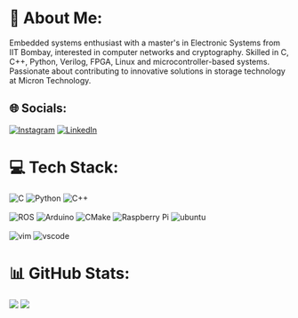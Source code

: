 # 💫 About Me:

Embedded systems enthusiast with a master's in Electronic Systems from IIT Bombay, interested in computer networks and cryptography. Skilled in C, C++, Python, Verilog, FPGA, Linux and microcontroller-based systems. Passionate about contributing to innovative solutions in storage technology at Micron Technology.

## 🌐 Socials:
[![Instagram](https://img.shields.io/badge/Instagram-%23E4405F.svg?logo=Instagram&logoColor=white)](https://instagram.com/_niihars) [![LinkedIn](https://img.shields.io/badge/LinkedIn-%230077B5.svg?logo=linkedin&logoColor=white)](https://linkedin.com/in/niharhshah) 

# 💻 Tech Stack:
![C](https://img.shields.io/badge/c-%2300599C.svg?style=for-the-badge&logo=c&logoColor=white) ![Python](https://img.shields.io/badge/python-3670A0?style=for-the-badge&logo=python&logoColor=ffdd54) ![C++](https://img.shields.io/badge/c++-%2300599C.svg?style=for-the-badge&logo=c%2B%2B&logoColor=white) <br><br>![ROS](https://img.shields.io/badge/ros-%230A0FF9.svg?style=for-the-badge&logo=ros&logoColor=white) ![Arduino](https://img.shields.io/badge/-Arduino-00979D?style=for-the-badge&logo=Arduino&logoColor=white) ![CMake](https://img.shields.io/badge/CMake-%23008FBA.svg?style=for-the-badge&logo=cmake&logoColor=white) ![Raspberry Pi](https://img.shields.io/badge/-RaspberryPi-C51A4A?style=for-the-badge&logo=Raspberry-Pi)  ![ubuntu](https://img.shields.io/badge/Ubuntu-E95420?style=for-the-badge&logo=ubuntu&logoColor=white)
<br><br>
![vim](https://img.shields.io/badge/VIM-%2311AB00.svg?&style=for-the-badge&logo=vim&logoColor=white)
![vscode](https://img.shields.io/badge/VSCode-0078D4?style=for-the-badge&logo=visual%20studio%20code&logoColor=white)



# 📊 GitHub Stats:
<!-- ![](https://github-readme-stats.vercel.app/api?username=niharhshah&theme=dark&hide_border=false&include_all_commits=true&count_private=true) -->
![](https://github-readme-stats.vercel.app/api/top-langs/?username=niharhshah&theme=dark&hide_border=false&include_all_commits=false&count_private=false&layout=compact)    ![](https://github-readme-streak-stats.herokuapp.com/?user=niharhshah&theme=dark&hide_border=false)<br/>

<!--### 😂 Random Dev Meme
<img src="https://random-memer.herokuapp.com/" width="512px"/>

 Proudly created with GPRM ( https://gprm.itsvg.in ) -->
